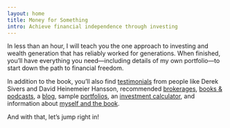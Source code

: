 ```yaml
---
layout: home
title: Money for Something
intro: Achieve financial independence through investing
---
```


In less than an hour, I will teach you the one approach to investing and wealth generation that has reliably worked for generations. When finished, you’ll have everything you need—including details of my own portfolio—to start down the path to financial freedom.

In addition to the book, you’ll also find [testimonials](/praise/) from people like Derek Sivers and David Heinemeier Hansson,  recommended [brokerages](/brokerages/), [books & podcasts](/books/), a [blog](/blog/), sample [portfolios](/portfolios/), an [investment calculator](/calculator/), and information about [myself and the book](/about/).

And with that, let’s jump right in!